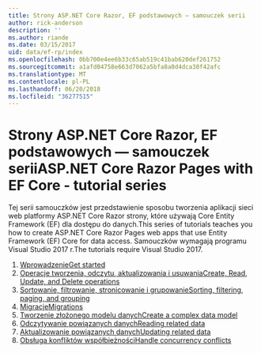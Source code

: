 ```yaml
---
title: Strony ASP.NET Core Razor, EF podstawowych — samouczek serii
author: rick-anderson
description: ''
ms.author: riande
ms.date: 03/15/2017
uid: data/ef-rp/index
ms.openlocfilehash: 0bb700e4ee6b33c65ab519c41bab620def261752
ms.sourcegitcommit: a1afd04758e663d7062a5bfa8a0d4dca38f42afc
ms.translationtype: MT
ms.contentlocale: pl-PL
ms.lasthandoff: 06/20/2018
ms.locfileid: "36277515"
---
```

# <a name="aspnet-core-razor-pages-with-ef-core---tutorial-series"></a><span data-ttu-id="9e27a-102">Strony ASP.NET Core Razor, EF podstawowych — samouczek serii</span><span class="sxs-lookup"><span data-stu-id="9e27a-102">ASP.NET Core Razor Pages with EF Core - tutorial series</span></span>

<span data-ttu-id="9e27a-103">Tej serii samouczków jest przedstawienie sposobu tworzenia aplikacji sieci web platformy ASP.NET Core Razor strony, które używają Core Entity Framework (EF) dla dostępu do danych.</span><span class="sxs-lookup"><span data-stu-id="9e27a-103">This series of tutorials teaches you how to create ASP.NET Core Razor Pages web apps that use Entity Framework (EF) Core for data access.</span></span> <span data-ttu-id="9e27a-104">Samouczków wymagają programu Visual Studio 2017 r.</span><span class="sxs-lookup"><span data-stu-id="9e27a-104">The tutorials require Visual Studio 2017.</span></span>

1. [<span data-ttu-id="9e27a-105">Wprowadzenie</span><span class="sxs-lookup"><span data-stu-id="9e27a-105">Get started</span></span>](xref:data/ef-rp/intro)
1. [<span data-ttu-id="9e27a-106">Operacje tworzenia, odczytu, aktualizowania i usuwania</span><span class="sxs-lookup"><span data-stu-id="9e27a-106">Create, Read, Update, and Delete operations</span></span>](xref:data/ef-rp/crud)
1. [<span data-ttu-id="9e27a-107">Sortowanie, filtrowanie, stronicowanie i grupowanie</span><span class="sxs-lookup"><span data-stu-id="9e27a-107">Sorting, filtering, paging, and grouping</span></span>](xref:data/ef-rp/sort-filter-page)
1. [<span data-ttu-id="9e27a-108">Migracje</span><span class="sxs-lookup"><span data-stu-id="9e27a-108">Migrations</span></span>](xref:data/ef-rp/migrations)
1. [<span data-ttu-id="9e27a-109">Tworzenie złożonego modelu danych</span><span class="sxs-lookup"><span data-stu-id="9e27a-109">Create a complex data model</span></span>](xref:data/ef-rp/complex-data-model)
1. [<span data-ttu-id="9e27a-110">Odczytywanie powiązanych danych</span><span class="sxs-lookup"><span data-stu-id="9e27a-110">Reading related data</span></span>](xref:data/ef-rp/read-related-data)
1. [<span data-ttu-id="9e27a-111">Aktualizowanie powiązanych danych</span><span class="sxs-lookup"><span data-stu-id="9e27a-111">Updating related data</span></span>](xref:data/ef-rp/update-related-data)
1. [<span data-ttu-id="9e27a-112">Obsługa konfliktów współbieżności</span><span class="sxs-lookup"><span data-stu-id="9e27a-112">Handle concurrency conflicts</span></span>](xref:data/ef-rp/concurrency)
